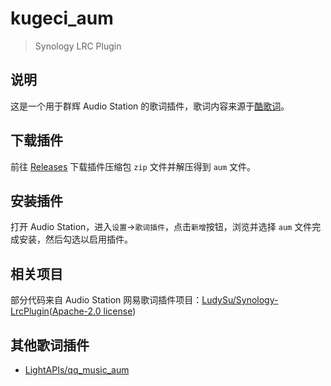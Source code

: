# kugeci_aum

> Synology LRC Plugin

## 说明

这是一个用于群辉 Audio Station 的歌词插件，歌词内容来源于[酷歌词](https://www.kugeci.com/)。

## 下载插件

前往 [Releases](https://github.com/LightAPIs/kugeci_aum/releases/latest) 下载插件压缩包 `zip` 文件并解压得到 `aum` 文件。

## 安装插件

打开 Audio Station，进入`设置`→`歌词插件`，点击`新增`按钮，浏览并选择 `aum` 文件完成安装，然后勾选以启用插件。

## 相关项目

部分代码来自 Audio Station 网易歌词插件项目：[LudySu/Synology-LrcPlugin](https://github.com/LudySu/Synology-LrcPlugin)([Apache-2.0 license](https://github.com/LudySu/Synology-LrcPlugin/blob/master/LICENSE))

## 其他歌词插件

- [LightAPIs/qq_music_aum](https://github.com/LightAPIs/qq_music_aum)
